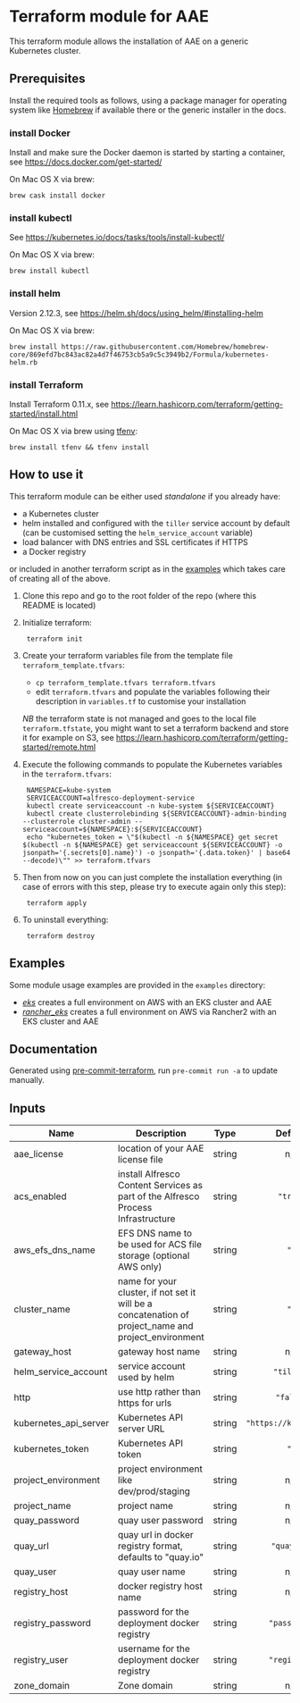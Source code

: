 # Terraform module for AAE

This terraform module allows the installation of AAE on a generic Kubernetes cluster.

## Prerequisites

Install the required tools as follows, using a package manager for operating system like [Homebrew](https://brew.sh) if available there or the generic installer in the docs.

### install Docker

Install and make sure the Docker daemon is started by starting a container, see <https://docs.docker.com/get-started/>

On Mac OS X via brew: 
```
brew cask install docker
```

### install kubectl

See <https://kubernetes.io/docs/tasks/tools/install-kubectl/>

On Mac OS X via brew:
```
brew install kubectl
```

### install helm

Version 2.12.3, see <https://helm.sh/docs/using_helm/#installing-helm>

On Mac OS X via brew:
```
brew install https://raw.githubusercontent.com/Homebrew/homebrew-core/869efd7bc843ac82a4d7f46753cb5a9c5c3949b2/Formula/kubernetes-helm.rb
```

### install Terraform

Install Terraform 0.11.x, see <https://learn.hashicorp.com/terraform/getting-started/install.html>

On Mac OS X via brew using [tfenv](https://github.com/tfutils/tfenv):
```
brew install tfenv && tfenv install
```

## How to use it

This terraform module can be either used *standalone* if you already have:

* a Kubernetes cluster
* helm installed and configured with the `tiller` service account by default (can be customised setting the `helm_service_account` variable)
* load balancer with DNS entries and SSL certificates if HTTPS
* a Docker registry

or included in another terraform script as in the [examples](#examples) which takes care of creating all of the above.

1. Clone this repo and go to the root folder of the repo (where this README is located)

2. Initialize terraform:

        terraform init

3. Create your terraform variables file from the template file `terraform_template.tfvars`:

    - `cp terraform_template.tfvars terraform.tfvars`
    - edit `terraform.tfvars` and populate the variables following their description in `variables.tf` to customise your installation

   *NB* the terraform state is not managed and goes to the local file `terraform.tfstate`,
   you might want to set a terraform backend and store it for example on S3, see <https://learn.hashicorp.com/terraform/getting-started/remote.html>

4. Execute the following commands to populate the Kubernetes variables in the `terraform.tfvars`:

        NAMESPACE=kube-system
        SERVICEACCOUNT=alfresco-deployment-service
        kubectl create serviceaccount -n kube-system ${SERVICEACCOUNT}
        kubectl create clusterrolebinding ${SERVICEACCOUNT}-admin-binding --clusterrole cluster-admin --serviceaccount=${NAMESPACE}:${SERVICEACCOUNT}
        echo "kubernetes_token = \"$(kubectl -n ${NAMESPACE} get secret $(kubectl -n ${NAMESPACE} get serviceaccount ${SERVICEACCOUNT} -o jsonpath='{.secrets[0].name}') -o jsonpath='{.data.token}' | base64 --decode)\"" >> terraform.tfvars

5. Then from now on you can just complete the installation everything (in case of errors with this step, please try to execute again only this step):

        terraform apply

6. To uninstall everything:

        terraform destroy

## Examples

Some module usage examples are provided in the `examples` directory:

* [_eks_](./examples/eks) creates a full environment on AWS with an EKS cluster and AAE
* [_rancher_eks_](./examples/rancher-eks) creates a full environment on AWS via Rancher2 with an EKS cluster and AAE

## Documentation

Generated using [pre-commit-terraform](https://github.com/antonbabenko/pre-commit-terraform), run `pre-commit run -a` to update manually.

<!-- BEGINNING OF PRE-COMMIT-TERRAFORM DOCS HOOK -->
## Inputs

| Name | Description | Type | Default | Required |
|------|-------------|:----:|:-----:|:-----:|
| aae\_license | location of your AAE license file | string | n/a | yes |
| acs\_enabled | install Alfresco Content Services as part of the Alfresco Process Infrastructure | string | `"true"` | no |
| aws\_efs\_dns\_name | EFS DNS name to be used for ACS file storage (optional AWS only) | string | `""` | no |
| cluster\_name | name for your cluster, if not set it will be a concatenation of project_name and project_environment | string | `""` | no |
| gateway\_host | gateway host name | string | n/a | yes |
| helm\_service\_account | service account used by helm | string | `"tiller"` | no |
| http | use http rather than https for urls | string | `"false"` | no |
| kubernetes\_api\_server | Kubernetes API server URL | string | `"https://kubernetes"` | no |
| kubernetes\_token | Kubernetes API token | string | `""` | no |
| project\_environment | project environment like dev/prod/staging | string | n/a | yes |
| project\_name | project name | string | n/a | yes |
| quay\_password | quay user password | string | n/a | yes |
| quay\_url | quay url in docker registry format, defaults to "quay.io" | string | `"quay.io"` | no |
| quay\_user | quay user name | string | n/a | yes |
| registry\_host | docker registry host name | string | n/a | yes |
| registry\_password | password for the deployment docker registry | string | `"password"` | no |
| registry\_user | username for the deployment docker registry | string | `"registry"` | no |
| zone\_domain | Zone domain | string | n/a | yes |

<!-- END OF PRE-COMMIT-TERRAFORM DOCS HOOK -->
